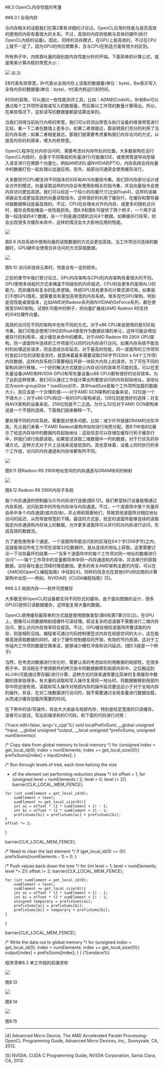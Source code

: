 #8.3 OpenCL内存性能的考量

##8.3.1 全局内存

与内存相关的话题我们在第2章有详细的讨论过。OpenCL应用的性能与是否高效的使用的内存有着很大的关系。不过，高效的内存则依赖与具体的硬件(执行OpenCL内核的设备)。因此，同样的访存模式，在GPU上是高效的，不过在CPU上就不一定了。因为GPU的供应商繁多，且与CPU在制造方面有很大的区别。

所有例子中，内核吞吐量的级别是内存性能分析的开端。下面简单的计算公式，就是用来计算内核的带宽大小：

![](../../images/chapter8/8-2-exp.png) (8.2)

EB代表有效带宽，Br代表从全局内存上读取的数据量(单位：byte)，Bw表示写入全局内存的数据量(单位：byte)，t代表内核运行的时间。

时间t的获取，可以通过一些性能测评工具，比如：ADM的CodeXL。Br和Bw可以通过每个工作项所读取或写入的数据量，然后乘以工作项的数量计算得出。所以，在某些情况下，这些读写的数据量都是估算出来的。

当我们测得当前执行内核的带宽，我们可以将测出带宽与执行设备的峰值带宽进行比较，看一下二者在数值上差多少。如果二者很接近，那说明我们充分的利用了当前内存系统；如果二者相差甚远，那我们就需要考虑重构我们内存访问的方式，以提高内存的利用率，增大内核带宽。

OpenCL程序在对内存访问时，需要考虑对内存所处的位置。大多数架构在运行OpenCL内核时，会基于不同等级的矢量进行(可能像SSE，或使用管道导向型输入语言进行在佛那个向量化，例如AMD的IL或NVIDIA的PTX)，内存系统会将向量中的数据打包一起处理以加速应用。另外，局部访问通常会使用缓存进行。

大多数现代CPU都支持不同版本的SSE和AVX向量指令集。我们将内存部分设计成全对齐的模式，向量读取这样的内存会有使用到相关的指令集，并且向量指令会使内存访问更加高效。我们可以给定一个较小的向量尺寸(比如float4)，这样的话编译器会生成更加高效的向量读取指令。这样很好的利用了缓存行，在缓存和寄存器间做数据移动是最高效的。不过，CPU在处理未对齐的内存，或更多的随机访问时，缓存会帮助掩盖一些性能损失。图8.9和图8.10提供了两个例子，一个用于读取一段连续的4个数据，另一个则是通过随机访问4个数据。如果缓存行较窄，则会出现很多次缓存未命中，这样的情况会大大影响应用的性能。

![](../../images/chapter8/8-9.png)

图8.9 内存系统中使用向量的读取数据的方式会更加高效。当工作项访问连续的数据时，GPU硬件会使用合并访问的方式获取数据。

![](../../images/chapter8/8-10.png)

图8.10 访问非连续元素时，性能会有一定的损失。

之前的章节中我们曾讨论过，GPU内存架构与CPU的内存架构有着很大的不同。GPU使用多线程的方式来掩盖不同级别的内存延迟，CPU则会更多的是用ALU的能力，而非缓存和复杂的乱序逻辑。传统GPU具有更多的计算资源可用，如果我们不想GPU饿死，就需要具有更加高带宽的内存系统。很多现代GPU架构，特别是高性能桌面版本，比如AMD的Radeon系列和NVIDIA的GeForce系列，都在使用宽SIMD架构。试想8.10图中的例子，将向量扩展成(AMD Radeon R9支持的)64位硬件向量。

高效的访问在不同的架构中也有不同的方式。对于x86 CPU来说使用的是SSE指令集，我们可能会使用128位的float4类型作为数据处理的单元，这样可能会增加缓存行的利用率，减少缓存未命中的概率。对于AMD Radeon R9 290X GPU架构，同一波面阵中连续的工作项就可以同时对内存进行访问。如果内存系统不能及时的处理这些请求，则会造成访存延迟。对于最高的性能，同一波面阵的工作项同时发起32位的读取请求时，就意味着最多需要读取256字节(32bit x 64个工作项)内存数据，这样内存系统只需要相应开辟一块较大内存上的请求。为了可在不同的架构间进行移植，一个好的解决方式就是让内存访问的效率尽可能的高，可以在宽矢量设备(AMD和NVIDIA GPU)和窄矢量设备(x86 CPU)都有很好的访存效率。为了达到这种效果，我们可以通过工作组计算出所要放访问的内存起始地址，该地址应为work-groupSIze * loadSize对齐，其中loadSize是每个工作项所加载的数据大小，其应该是一个合理的值——对于AMD GCN架构的设备来说，32位是一个不错大小；对于x86 CPU和旧一些的GPU架构来说，128位则是很好的选择；对支持AVX架构的设备来说，256位则是不二之选。为什么32位对于AMD GCN架构来说是一个不错的选择，下面我们就来解释一下。

要处理不同的内存系统，需要面对很多问题，比如：减少片外链接DRAM的访存冲突。先让我们来看一下AMD Radeon架构中如何进行地质分配。图8.11中低8位展示了给定内存块中的数据内存起始地址；这段信息可以存储在缓存行和子缓存行中，供我们进行局部读取。如果尝试读取二维数据中一列的数据，对于行优先的存储方式，这种方式对于片上总线来说是低效的。其也意味着，设备上同时执行的多个工作组，访问的内存通道和内存块都有所不同。

![](../../images/chapter8/8-11.png)

图8.11 将Radeon R9 290X地址空间的内存通道与DRAM块间的映射

![](../../images/chapter8/8-12.png)

图8.12 Radeon R9 290X内存子系统

每个内存通道的控制器与片外内存进行连接(图8.12)。我们希望执行设备能够通过内存系统，访问到其中的所有内存块与内存通道。不过，一个波面阵中某个矢量将会命中多个内存通道(或内存块)，并占用和阻塞他们，导致其他波面阵对相应地址访问的延迟，从而导致带宽的下降。最佳的方式是，给定的波面阵能够连续的读取指定内存通道和内存块上的数据，允许更多波面阵可以并行的对内存进行访问，形成高效的数据流。

为了避免使用多个通道，一个波面阵所能访问到的区域在64个字(256字节)之内，这就能保证所有工作项在读取32位数据时，是从连续的地址上获取。这里需要讨论一下访存最坏的结果——"当多个波面阵中的每个工作项对同一地址的数据进行访问"——每个工作项中的变量都将命中同一内存通道和内存块，并且串行的获取数据，访存吞吐量比顶峰时降低数倍。更多的有关AMD架构主题的内容，可以在《AMD的OpenCL编程指南》中找到[4]。同样的信息也在其他GPU供应商的计算架构中出现——例如，NVIDIA的《CUDA编程指南》[5]。

##8.3.2 局部内存——软件可控缓存

大多数支持OpenCL的设备都支持不同形式的缓存。由于面向图像的设计，很多GPU只提供只读数据缓存，这样能复用大量的数据。

OpenCL使用缓存最简单的方式就是使用图像类型(第6和第7章讨论过)。在GPU上，图像可以将数据映射成硬件可读纹理。假设复杂的滤波器不需要进行二维内存访问，那么访问内存效率将会提高。不过，GPU缓存相较波面阵所要读取的内存，则是相形见绌。编程者可通过代码控制便签式内存在局部空间的大小，这在能够高效获取数据的同时，减少了硬件控制缓存的开销，有效的节约资源。这对于工作组内工作项的数据交换来说，能够减少栅栏冲突和访问延迟。(图5.5就是一个例子)

当然，在考虑对数据进行优化时，需要认真的考虑如何利用数据的局部性。在很多例子中，其消耗在于使用额外的拷贝指令将数据搬移到局部内存中，之后搬运到ALU中(可能通过寄存器)进行计算，这种方式的效率通常要比简单的复用缓存中数据的效率低得多。有大量的读取和写入操作复用同一地址时，将数据搬移到局部内存中将会很有用，读取和写入操作对局部内存的操作延迟要远远小于对于全局内存的操作。并且，在对二维数据进行访问时，就不需要通过全局变量进行数据加载，从而减少缓存加载所需要的时间。

在下例中的读/写操作，将会大大收益与局部内存，特别是给定宽度的只读缓存。读者可以尝试，写出前缀求和的C代码，和下面的代码进行对照：

{%ace edit=false, lang='c_cpp'%}
void localPrefixSum(
  __global unsigned *input,
  __global unsigned *output,
  __local  unsigned *prefixSums,
           unsigned numElements){
  
  /* Copy data from global memory to local memory */
  for (unsigned index = get_local_id(0);
  	index < numElements;
    index += get_local_size(0)){
    prefixSums[index] = input[index];
  }
  
  /* Run through levels of tree, each time halving the size
   * of the element set performing reduction phase */
  int offset = 1;
  for (unsigned level = numElements / 2;
  	level > 0;
    level /= 2){
    barrier(CLK_LOCAL_MEM_FENCE);
    
    for (int sumElement = get_local_id(0);
    	sumElement < level;
        sumElement += get_local_size(0)){
        int ai = offset * (2 * sumElement + 1) - 1;
        int bi = offset * (2 * sumElement + 2) - 1;
        prefixSums[bi] = prefixSums[ai] + prefixSums[bi];
    }
    offset *= 2;
  }
  
  barrier(CLK_LOCAL_MEM_FENCE);
  
  /* Need to clear the last element */
  if (get_local_id(0) == 0){
    prefixSums[numElements - 1] = 0;
  }
  
  /* Push values back down the tree */
  for (int level = 1; level < numElements; level *= 2){
    offset /= 2;
    barrier(CLK_LOCAL_MEM_FENCE);
    
    for (int sumElement = get_local_id(0);
    	sumElement < level;
        sumElement += get_local_size(0)){
        int ai = offset * (2 * sumElement + 1) - 1;
        int bi = offset * (2 * sumElement + 2) - 1;
        unsigned temporary = prefixSums[ai];
        prefixSums[ai] = prefixSums[bi];
        prefixSums[bi] = temporary + prefixSums[bi];
    }
  }
  
  barrier(CLK_LOCAL_MEM_FENCE);
  
  /* Write the data out to global memory */
  for (unsigned index = get_local_id(0);
  	index < numElements;
    index += get_local_size(0)){
    output[index] = prefixSums[index];
  }
}
{%endace%}

程序清单8.2 单工作组的前缀求和


![](../../images/chapter8/8-13.png)

图8.13

![](../../images/chapter8/8-14.png)

图8.14

![](../../images/chapter8/8-15.png)

图8.15


----------

[4] Advanced Micro Device, The AMD Accelerated Paralel Processing-OpenCL Programming Guide, Advanced Micro Devices, Inc,. Sunnyvale, CA, 2012.

[5] NVIDIA, CUDA C Programming Guide, NVIDIA Corporation, Santa Clara, CA, 2012.
